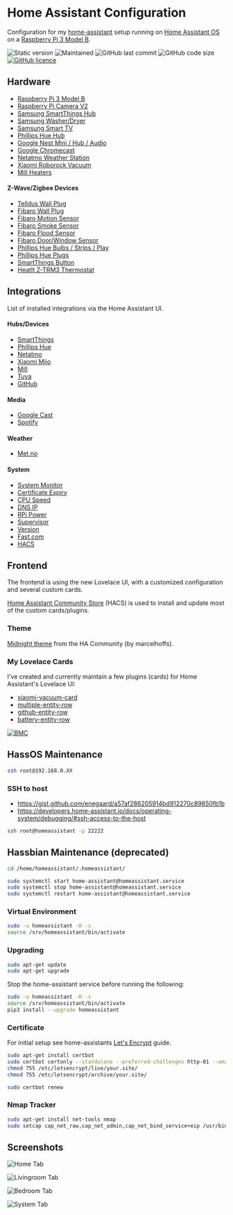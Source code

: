 # Home Assistant Configuration

Configuration for my [home-assistant](https://www.home-assistant.io) setup running on
[Home Assistant OS](https://github.com/home-assistant/operating-system) on a
[Raspberry Pi 3 Model B](https://www.raspberrypi.org/products/raspberry-pi-3-model-b/).

![Static version](https://img.shields.io/badge/version-2022.2.6-blue.svg)
![Maintained](https://img.shields.io/maintenance/yes/2022.svg)
![GitHub last commit](https://img.shields.io/github/last-commit/benct/home-assistant-config.svg)
![GitHub code size](https://img.shields.io/github/languages/code-size/benct/home-assistant-config.svg)
[![GitHub licence](https://img.shields.io/github/license/benct/home-assistant-config.svg)](https://github.com/benct/home-assistant-config/blob/master/LICENCE)

## Hardware

- [Raspberry Pi 3 Model B](https://www.raspberrypi.org/products/raspberry-pi-3-model-b/)
- [Raspberry Pi Camera V2](https://www.home-assistant.io/integrations/rpi_camera/)
- [Samsung SmartThings Hub](https://home-assistant.io/integrations/smartthings/)
- [Samsung Washer/Dryer](https://www.home-assistant.io/integrations/smartthings/)
- [Samsung Smart TV](https://home-assistant.io/integrations/samsungtv/)
- [Phillips Hue Hub](https://www.home-assistant.io/integrations/hue/)
- [Google Nest Mini / Hub / Audio](https://www.home-assistant.io/integrations/google_assistant/)
- [Google Chromecast](https://www.home-assistant.io/integrations/cast/)
- [Netatmo Weather Station](https://home-assistant.io/integrations/netatmo/)
- [Xiaomi Roborock Vacuum](https://www.home-assistant.io/integrations/xiaomi_miio/)
- [Mill Heaters](https://www.home-assistant.io/integrations/mill/)

#### Z-Wave/Zigbee Devices
- [Telldus Wall Plug](https://products.z-wavealliance.org/products/1536)
- [Fibaro Wall Plug](https://products.z-wavealliance.org/products/1653)
- [Fibaro Motion Sensor](https://products.z-wavealliance.org/products/2762)
- [Fibaro Smoke Sensor](https://products.z-wavealliance.org/products/1273)
- [Fibaro Flood Sensor](https://products.z-wavealliance.org/products/2791)
- [Fibaro Door/Window Sensor](https://products.z-wavealliance.org/products/2181)
- [Phillips Hue Bulbs / Strips / Play](https://www.home-assistant.io/integrations/hue/)
- [Phillips Hue Plugs](https://www.home-assistant.io/integrations/hue/)
- [SmartThings Button](https://home-assistant.io/integrations/smartthings/)
- [HeatIt Z-TRM3 Thermostat](https://products.z-wavealliance.org/products/3802)

## Integrations

List of installed integrations via the Home Assistant UI.

#### Hubs/Devices
- [SmartThings](https://home-assistant.io/integrations/smartthings/)
- [Phillips Hue](https://www.home-assistant.io/integrations/hue/)
- [Netatmo](https://home-assistant.io/integrations/netatmo/)
- [Xiaomi Miio](https://www.home-assistant.io/integrations/xiaomi_miio/)
- [Mill](https://www.home-assistant.io/integrations/mill/)
- [Tuya](https://www.home-assistant.io/integrations/tuya)
- [GitHub](https://www.home-assistant.io/integrations/github/)

#### Media
- [Google Cast](https://www.home-assistant.io/integrations/cast/)
- [Spotify](https://www.home-assistant.io/integrations/spotify/)

#### Weather
- [Met.no](https://www.home-assistant.io/integrations/met/)

#### System
- [System Monitor](https://www.home-assistant.io/integrations/systemmonitor/)
- [Certificate Expiry](https://www.home-assistant.io/integrations/cert_expiry/)
- [CPU Speed](https://www.home-assistant.io/integrations/cpuspeed/)
- [DNS IP](https://www.home-assistant.io/integrations/dnsip/)
- [RPi Power](https://www.home-assistant.io/integrations/rpi_power/)
- [Supervisor](https://www.home-assistant.io/integrations/hassio/)
- [Version](https://www.home-assistant.io/integrations/version/)
- [Fast.com](https://www.home-assistant.io/integrations/fastdotcom/)
- [HACS](https://hacs.xyz/)

## Frontend

The frontend is using the new Lovelace UI, with a customized configuration and several custom cards.

[Home Assistant Community Store](https://github.com/hacs) (HACS) is used to install and update most of the custom cards/plugins.

### Theme

[Midnight theme](https://github.com/home-assistant-community-themes/midnight) from the HA Community (by marcelhoffs).

### My Lovelace Cards
I've created and currently maintain a few plugins (cards) for Home Assistant's Lovelace UI:

- [xiaomi-vacuum-card](https://github.com/benct/lovelace-xiaomi-vacuum-card)
- [multiple-entity-row](https://github.com/benct/lovelace-multiple-entity-row)
- [github-entity-row](https://github.com/benct/lovelace-github-entity-row)
- [battery-entity-row](https://github.com/benct/lovelace-battery-entity-row)

[![BMC](https://www.buymeacoffee.com/assets/img/custom_images/white_img.png)](https://www.buymeacoff.ee/benct)

## HassOS Maintenance

```bash
ssh root@192.168.0.XX
```

### SSH to host

- https://gist.github.com/enegaard/a57af286205914bd912270c89650fb1b
- https://developers.home-assistant.io/docs/operating-system/debugging/#ssh-access-to-the-host

```bash
ssh root@homeassistant -p 22222
```

## Hassbian Maintenance (deprecated)
```bash
cd /home/homeassistant/.homeassistant/

sudo systemctl start home-assistant@homeassistant.service
sudo systemctl stop home-assistant@homeassistant.service
sudo systemctl restart home-assistant@homeassistant.service
```

### Virtual Environment
```bash
sudo -u homeassistant -H -s
source /srv/homeassistant/bin/activate
```

### Upgrading
```bash
sudo apt-get update
sudo apt-get upgrade
```

Stop the home-assistant service before running the following:
```bash
sudo -u homeassistant -H -s
source /srv/homeassistant/bin/activate
pip3 install --upgrade homeassistant
```

### Certificate

For initial setup see home-assistants [Let's Encrypt](https://www.home-assistant.io/docs/ecosystem/certificates/lets_encrypt/) guide.

```bash
sudo apt-get install certbot
sudo certbot certonly --standalone --preferred-challenges http-01 --email <email> -d <hostname>
chmod 755 /etc/letsencrypt/live/your.site/
chmod 755 /etc/letsencrypt/archive/your.site/

sudo certbot renew
```

### Nmap Tracker
```bash
sudo apt-get install net-tools nmap
sudo setcap cap_net_raw,cap_net_admin,cap_net_bind_service+eip /usr/bin/nmap
```

## Screenshots

![Home Tab](https://raw.githubusercontent.com/benct/home-assistant-config/master/screenshots/ha-main.png)

![Livingroom Tab](https://raw.githubusercontent.com/benct/home-assistant-config/master/screenshots/ha-livingroom.png)

![Bedroom Tab](https://raw.githubusercontent.com/benct/home-assistant-config/master/screenshots/ha-bedroom.png)

![System Tab](https://raw.githubusercontent.com/benct/home-assistant-config/master/screenshots/ha-system.png)
